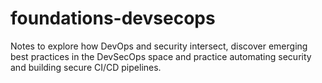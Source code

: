 # foundations-devsecops
Notes to explore how DevOps and security intersect, discover emerging best practices in the DevSecOps space and practice automating security and building secure CI/CD pipelines.
